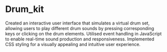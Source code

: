 # Drum_kit
Created an interactive user interface that simulates a virtual drum set, allowing users to play different drum sounds by pressing corresponding keys or clicking on the drum elements. Utilised event handling in JavaScript to enable real-time sound production and responsiveness. Implemented CSS styling for a visually appealing and intuitive user experience.

